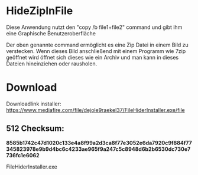 # HideZipInFile

Diese Anwendung nutzt den "copy /b file1+file2" command und gibt ihm eine Graphische Benutzeroberfläche

Der oben genannte command ermöglicht es eine Zip Datei in einem Bild zu verstecken.
Wenn dieses Bild anschließend mit einem Programm wie 7zip geöffnet wird öffnet sich dieses wie ein Archiv und man kann in dieses Dateien hineinziehen oder rausholen.

# Download

Downloadlink installer: https://www.mediafire.com/file/dejole9raekel37/FileHiderInstaller.exe/file

## 512 Checksum:
**8585b1742c47d1020c133e4a8f99a2d3ca8f77e3052e6da7920c9f884f77345823978e9b9d4bc6c4233ae965f9a247c5c8948d6b2b6530dc730e7736fc1e6062**

FileHiderInstaller.exe
